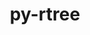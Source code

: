 ---
title: "py-rtree"
layout: cache
categories: [package, develop-2024-02-04]
meta: {"versions": ["1.2.0"], "compilers": ["apple-clang@=15.0.0", "gcc@=11.4.0"], "oss": ["ubuntu22.04", "ventura"], "platforms": ["darwin", "linux"], "targets": ["aarch64", "x86_64_v3"], "stacks": ["ml-darwin-aarch64-mps", "ml-linux-x86_64-cpu", "ml-linux-x86_64-cuda", "root"], "num_specs": 2, "num_specs_by_stack": {"ml-darwin-aarch64-mps": 1, "root": 2, "ml-linux-x86_64-cpu": 1, "ml-linux-x86_64-cuda": 1}}
spec_details: [{"hash": "mxj2kbmjhxgfzgli5vb3cuuzns4vz56g", "compiler": "apple-clang@=15.0.0", "versions": ["1.2.0"], "os": "ventura", "platform": "darwin", "target": "aarch64", "variants": ["build_system=python_pip"], "stacks": ["ml-darwin-aarch64-mps", "root"], "size": "-", "tarball": "https://binaries.spack.io/releases/develop-2024-02-04/build_cache/darwin-ventura-aarch64/apple-clang-15.0.0/py-rtree-1.2.0/darwin-ventura-aarch64-apple-clang-15.0.0-py-rtree-1.2.0-mxj2kbmjhxgfzgli5vb3cuuzns4vz56g.spack"}, {"hash": "5v72ap5obpydrbhnbbct5f3uk2i742ro", "compiler": "gcc@=11.4.0", "versions": ["1.2.0"], "os": "ubuntu22.04", "platform": "linux", "target": "x86_64_v3", "variants": ["build_system=python_pip"], "stacks": ["root", "ml-linux-x86_64-cpu", "ml-linux-x86_64-cuda"], "size": "-", "tarball": "https://binaries.spack.io/releases/develop-2024-02-04/build_cache/linux-ubuntu22.04-x86_64_v3/gcc-11.4.0/py-rtree-1.2.0/linux-ubuntu22.04-x86_64_v3-gcc-11.4.0-py-rtree-1.2.0-5v72ap5obpydrbhnbbct5f3uk2i742ro.spack"}]
---